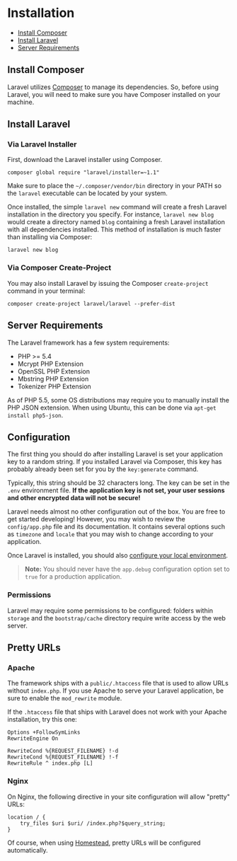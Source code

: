 # Installation

- [Install Composer](#install-composer)
- [Install Laravel](#install-laravel)
- [Server Requirements](#server-requirements)

<a name="install-composer"></a>
## Install Composer

Laravel utilizes [Composer](http://getcomposer.org) to manage its dependencies. So, before using Laravel, you will need to make sure you have Composer installed on your machine.

<a name="install-laravel"></a>
## Install Laravel

### Via Laravel Installer

First, download the Laravel installer using Composer.

	composer global require "laravel/installer=~1.1"

Make sure to place the `~/.composer/vendor/bin` directory in your PATH so the `laravel` executable can be located by your system.

Once installed, the simple `laravel new` command will create a fresh Laravel installation in the directory you specify. For instance, `laravel new blog` would create a directory named `blog` containing a fresh Laravel installation with all dependencies installed. This method of installation is much faster than installing via Composer:

	laravel new blog

### Via Composer Create-Project

You may also install Laravel by issuing the Composer `create-project` command in your terminal:

	composer create-project laravel/laravel --prefer-dist

<a name="server-requirements"></a>
## Server Requirements

The Laravel framework has a few system requirements:

- PHP >= 5.4
- Mcrypt PHP Extension
- OpenSSL PHP Extension
- Mbstring PHP Extension
- Tokenizer PHP Extension

As of PHP 5.5, some OS distributions may require you to manually install the PHP JSON extension. When using Ubuntu, this can be done via `apt-get install php5-json`.

<a name="configuration"></a>
## Configuration

The first thing you should do after installing Laravel is set your application key to a random string. If you installed Laravel via Composer, this key has probably already been set for you by the `key:generate` command.

Typically, this string should be 32 characters long. The key can be set in the `.env` environment file. **If the application key is not set, your user sessions and other encrypted data will not be secure!**

Laravel needs almost no other configuration out of the box. You are free to get started developing! However, you may wish to review the `config/app.php` file and its documentation. It contains several options such as `timezone` and `locale` that you may wish to change according to your application.

Once Laravel is installed, you should also [configure your local environment](/docs/master/configuration#environment-configuration).

> **Note:** You should never have the `app.debug` configuration option set to `true` for a production application.

<a name="permissions"></a>
### Permissions

Laravel may require some permissions to be configured: folders within `storage` and the `bootstrap/cache` directory require write access by the web server.

<a name="pretty-urls"></a>
## Pretty URLs

### Apache

The framework ships with a `public/.htaccess` file that is used to allow URLs without `index.php`. If you use Apache to serve your Laravel application, be sure to enable the `mod_rewrite` module.

If the `.htaccess` file that ships with Laravel does not work with your Apache installation, try this one:

	Options +FollowSymLinks
	RewriteEngine On

	RewriteCond %{REQUEST_FILENAME} !-d
	RewriteCond %{REQUEST_FILENAME} !-f
	RewriteRule ^ index.php [L]

### Nginx

On Nginx, the following directive in your site configuration will allow "pretty" URLs:

	location / {
		try_files $uri $uri/ /index.php?$query_string;
	}

Of course, when using [Homestead](/docs/master/homestead), pretty URLs will be configured automatically.
